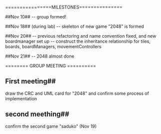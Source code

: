 ================MILESTONES===============

##Nov 10##
-- group formed!

##Nov 18## (during lab)
-- skeleton of new game "2048" is formed

##Nov 20##
-- previous refactoring and name convention fixed, and new boardmanager set up
-- construct the inheritance relationship for tiles, boards, boardManagers, movementControllers 

##Nov 21##
-- 2048 almost done

======== GROUP MEETING ==========

## First meeting##

draw the CRC and UML card for "2048" and confirm some process of implementation

## second meething##

confirm the second game "saduko" (Nov 19)